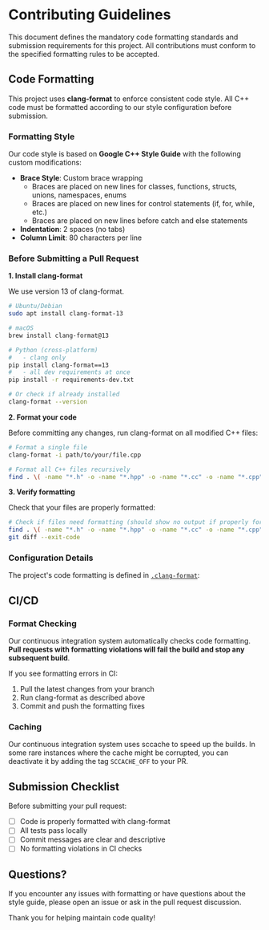 # Contributing Guidelines

This document defines the mandatory code formatting standards and submission requirements for this project. All contributions must conform to the specified formatting rules to be accepted.

## Code Formatting

This project uses **clang-format** to enforce consistent code style. All C++ code must be formatted according to our style configuration before submission.

### Formatting Style

Our code style is based on **Google C++ Style Guide** with the following custom modifications:

- **Brace Style**: Custom brace wrapping
  - Braces are placed on new lines for classes, functions, structs, unions, namespaces, enums
  - Braces are placed on new lines for control statements (if, for, while, etc.)
  - Braces are placed on new lines before catch and else statements
- **Indentation**: 2 spaces (no tabs)
- **Column Limit**: 80 characters per line

### Before Submitting a Pull Request

**1. Install clang-format**

We use version 13 of clang-format.

```bash
# Ubuntu/Debian
sudo apt install clang-format-13

# macOS
brew install clang-format@13

# Python (cross-platform)
#   - clang only 
pip install clang-format==13
#   - all dev requirements at once
pip install -r requirements-dev.txt

# Or check if already installed
clang-format --version
```

**2. Format your code**

Before committing any changes, run clang-format on all modified C++ files:

```bash
# Format a single file
clang-format -i path/to/your/file.cpp

# Format all C++ files recursively
find . \( -name "*.h" -o -name "*.hpp" -o -name "*.cc" -o -name "*.cpp" -o -name "*.cxx" \) -exec clang-format -i {} \;
```

**3. Verify formatting**

Check that your files are properly formatted:

```bash
# Check if files need formatting (should show no output if properly formatted)
find . \( -name "*.h" -o -name "*.hpp" -o -name "*.cc" -o -name "*.cpp" -o -name "*.cxx" \) -exec clang-format -i {} \;
git diff --exit-code
```

### Configuration Details

The project's code formatting is defined in [`.clang-format`](.clang-format):

## CI/CD

### Format Checking

Our continuous integration system automatically checks code formatting.
**Pull requests with formatting violations will fail the build and stop any subsequent build**. 

If you see formatting errors in CI:

1. Pull the latest changes from your branch
2. Run clang-format as described above
3. Commit and push the formatting fixes

### Caching

Our continuous integration system uses sccache to speed up the builds.
In some rare instances where the cache might be corrupted, you can deactivate it by adding the tag `SCCACHE_OFF` to your PR.

## Submission Checklist

Before submitting your pull request:

- [ ] Code is properly formatted with clang-format
- [ ] All tests pass locally
- [ ] Commit messages are clear and descriptive
- [ ] No formatting violations in CI checks

## Questions?

If you encounter any issues with formatting or have questions about the style guide, please open an issue or ask in the pull request discussion.

Thank you for helping maintain code quality!
